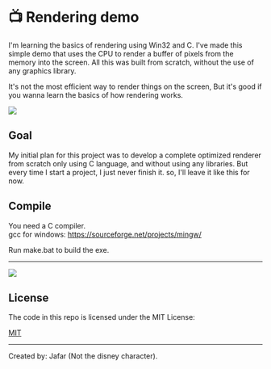 
# 📺 Rendering demo

I'm learning the basics of rendering using Win32 and C. I've made this simple demo that uses the CPU to render a buffer of pixels from the memory into the screen. All this was built from scratch, without the use of any graphics library.

It's not the most efficient way to render things on the screen, But it's good if you wanna learn the basics of how rendering works.


![](https://user-images.githubusercontent.com/88181694/156913186-aaef8017-804b-47c9-8391-af225107908f.png)

## Goal
My initial plan for this project was to develop a complete optimized renderer from scratch only using C language, and without using any libraries. But every time I start a project, I just never finish it. so, I'll leave it like this for now.  


## Compile
You need a C compiler.\
gcc for windows: https://sourceforge.net/projects/mingw/

Run make.bat to build the exe.
________

![](https://user-images.githubusercontent.com/88181694/156914817-83f808c3-0be4-4572-91bc-b77a8b1e3f4f.jpg)
## License
The code in this repo is licensed under the MIT License:

[MIT](https://choosealicense.com/licenses/mit/)

_______


Created by: Jafar (Not the disney character).
